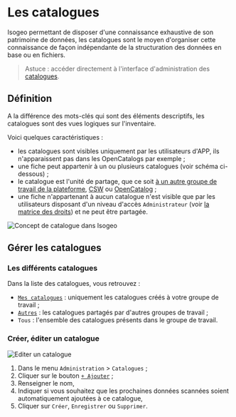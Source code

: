 # Les catalogues <i class="fa fa-book"></i>

Isogeo permettant de disposer d'une connaissance exhaustive de son patrimoine de données, les catalogues sont le moyen d'organiser cette connaissance de façon indépendante de la structuration des données en base ou en fichiers.

> Astuce : accéder directement à l'interface d'administration des [catalogues](https://app.isogeo.com/admin/catalogs).

## Définition

A la différence des mots-clés qui sont des éléments descriptifs, les catalogues sont des vues logiques sur l'inventaire.

Voici quelques caractéristiques :
* les catalogues sont visibles uniquement par les utilisateurs d'APP, ils n'apparaissent pas dans les OpenCatalogs par exemple ;
* une fiche peut appartenir à un ou plusieurs catalogues (voir schéma ci-dessous) ;
* le catalogue est l'unité de partage, que ce soit [à un autre groupe de travail de la plateforme](/fr/features/publish/share_platform.html), [CSW](/fr/features/publish/csw_server.html) ou [OpenCatalog](/fr/features/publish/share_opencatalog.html) ;
* une fiche n'appartenant à aucun catalogue n'est visible que par les utilisateurs disposant d'un niveau d'accès `Administrateur` (voir [la matrice des droits](/fr/features/admin/users.html#droits-de-chaque-profil)) et ne peut être partagée.

![Concept de catalogue dans Isogeo](/images/adm_catalog_principles.png "Une donnée peut appartenir à un ou plusieurs catalogues")

## Gérer les catalogues

### Les différents catalogues

Dans la liste des catalogues, vous retrouvez :
* [`Mes catalogues`](https://app.isogeo.com/admin/catalogs/owned) : uniquement les catalogues créés à votre groupe de travail ;
* [`Autres`](https://app.isogeo.com/admin/catalogs/shared) : les catalogues partagés par d'autres groupes de travail ;
* `Tous` : l'ensemble des catalogues présents dans le groupe de travail.

### Créer, éditer un catalogue

![Editer un catalogue](fr/images/adm_catalog_new.png "Ajouter, éditer un catalogue dans Isogeo")

1.	Dans le menu `Administration` > `Catalogues` ;
2.	Cliquer sur le bouton [`+ Ajouter`](https://app.isogeo.com/admin/catalogs/new) ;
3.	Renseigner le nom,
4.	Indiquer si vous souhaitez que les prochaines données scannées soient automatiquement ajoutées à ce catalogue,
5.	Cliquer sur `Créer`, `Enregistrer` ou `Supprimer`.
